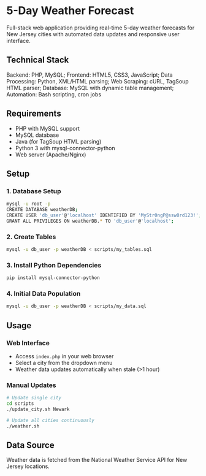# 5-Day Weather Forecast

Full-stack web application providing real-time 5-day weather forecasts for New Jersey cities with automated data updates and responsive user interface.

## Technical Stack
Backend: PHP, MySQL;
Frontend: HTML5, CSS3, JavaScript;
Data Processing: Python, XML/HTML parsing;
Web Scraping: cURL, TagSoup HTML parser;
Database: MySQL with dynamic table management;
Automation: Bash scripting, cron jobs

## Requirements

- PHP with MySQL support
- MySQL database
- Java (for TagSoup HTML parsing)
- Python 3 with mysql-connector-python
- Web server (Apache/Nginx)

## Setup

### 1. Database Setup
```bash
mysql -u root -p
CREATE DATABASE weatherDB;
CREATE USER 'db_user'@'localhost' IDENTIFIED BY 'MyStr0ngP@ssw0rd123!';
GRANT ALL PRIVILEGES ON weatherDB.* TO 'db_user'@'localhost';
```

### 2. Create Tables
```bash
mysql -u db_user -p weatherDB < scripts/my_tables.sql
```

### 3. Install Python Dependencies
```bash
pip install mysql-connector-python
```

### 4. Initial Data Population
```bash
mysql -u db_user -p weatherDB < scripts/my_data.sql
```

## Usage

### Web Interface
- Access `index.php` in your web browser
- Select a city from the dropdown menu
- Weather data updates automatically when stale (>1 hour)

### Manual Updates
```bash
# Update single city
cd scripts
./update_city.sh Newark

# Update all cities continuously
./weather.sh
```

## Data Source
Weather data is fetched from the National Weather Service API for New Jersey locations.
